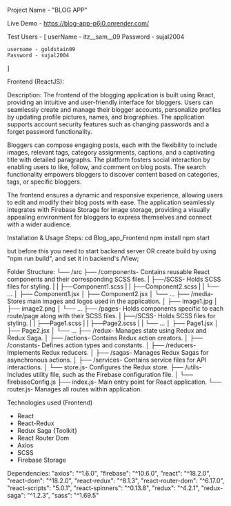 Project Name - "BLOG APP"


Live Demo - https://blog-app-p6j0.onrender.com/

Test Users - [
    userName - itz__sam__09
    Password - sujal2004

    username - goldstain09
    Password - sujal2004
]




Frontend (ReactJS):

Description:
The frontend of the blogging application is built using React, providing an intuitive and user-friendly interface for bloggers. Users can seamlessly create and manage their blogger accounts, personalize profiles by updating profile pictures, names, and biographies. The application supports account security features such as changing passwords and a forget password functionality.

Bloggers can compose engaging posts, each with the flexibility to include images, relevant tags, category assignments, captions, and a captivating title with detailed paragraphs. The platform fosters social interaction by enabling users to like, follow, and comment on blog posts. The search functionality empowers bloggers to discover content based on categories, tags, or specific bloggers.

The frontend ensures a dynamic and responsive experience, allowing users to edit and modify their blog posts with ease. The application seamlessly integrates with Firebase Storage for image storage, providing a visually appealing environment for bloggers to express themselves and connect with a wider audience.

Installation & Usage Steps:
cd Blog_app_Frontend
npm install
npm start

but before this you need to start backend server OR
create build by using "npm run build", and set it in backend's /View;

Folder Structure:
└── /src
├── /components- Contains reusable React components and their corresponding SCSS files.
| ├──/SCSS- Holds SCSS files for styling.
| | ├──Component1.scss
| | ├──Component2.scss
| | └── ...
│ ├── Component1.jsx
│ ├── Component2.jsx
│ └── ...
├── /media- Stores main images and logos used in the application.
│ ├── image1.jpg
│ ├── image2.png
│ └── ...
├── /pages- Holds components specific to each route/page along with their SCSS files.
| ├──/SCSS- Holds SCSS files for styling.
| | ├──Page1.scss
| | ├──Page2.scss
| | └── ...
│ ├── Page1.jsx
│ ├── Page2.jsx
│ └── ...
├── /redux- Manages state using Redux and Redux Saga.
│ ├── /actions- Contains Redux action creators.
│ ├── /constants- Defines action types and constants.
│ ├── /reducers- Implements Redux reducers.
│ ├── /sagas- Manages Redux Sagas for asynchronous actions.
│ ├── /services- Contains service files for API interactions.
│ └── store.js- Configures the Redux store.
├── /utils- Includes utility file, such as the Firebase configuration file.
│ └── firebaseConfig.js
├── index.js- Main entry point for React application.
└── router.js- Manages all routes within application.

Technologies used (Frontend)

- React
- React-Redux
- Redux Saga {Toolkit}
- React Router Dom
- Axios
- SCSS
- Firebase Storage

Dependencies:
"axios": "^1.6.0",
"firebase": "^10.6.0",
"react": "^18.2.0",
"react-dom": "^18.2.0",
"react-redux": "^8.1.3",
"react-router-dom": "^6.17.0",
"react-scripts": "5.0.1",
"react-spinners": "^0.13.8",
"redux": "^4.2.1",
"redux-saga": "^1.2.3",
"sass": "^1.69.5"
